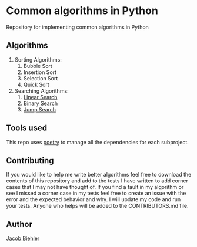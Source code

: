 # Common algorithms in Python

Repository for implementing common algorithms in Python

## Algorithms

1. Sorting Algorithms:
   1. Bubble Sort
   2. Insertion Sort
   3. Selection Sort
   4. Quick Sort
2. Searching Algorithms:
   1. [Linear Search](./linear_search/README.md)
   2. [Binary Search](./binary_search/README.md)
   3. [Jump Search](./jump_search/README.md)

## Tools used

This repo uses [poetry](https://python-poetry.org/) to manage all the dependencies for each subproject.

## Contributing

If you would like to help me write better algorithms feel free to download the contents of this repository and add to the tests I have written to add corner cases that I may not have thought of. If you find a fault in my algorithm or see I missed a corner case in my tests feel free to create an issue with the error and the expected behavior and why. I will update my code and run your tests. Anyone who helps will be added to the CONTRIBUTORS.md file.

## Author

[Jacob Biehler](https://www.linkedin.com/in/jacob-biehler-475573139/)

